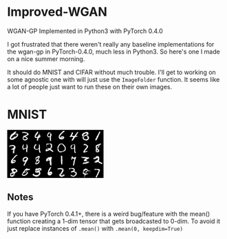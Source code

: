 # Improved-WGAN
WGAN-GP Implemented in Python3 with PyTorch 0.4.0

I got frustrated that there weren't really any baseline implementations for the wgan-gp in PyTorch-0.4.0, much less in Python3. So here's one I made on a nice summer morning. 


It should do MNIST and CIFAR without much trouble. I'll get to working on some agnostic one with will just use the `ImageFolder` function. It seems like a lot of people just want to run these on their own images. 

# MNIST

![results](images/mnist_results.png)




## Notes


If you have PyTorch 0.4.1+, there is a weird bug/feature with the mean() function creating a 1-dim tensor that gets broadcasted to 0-dim. To avoid it just replace instances of `.mean()` with `.mean(0, keepdim=True)`
